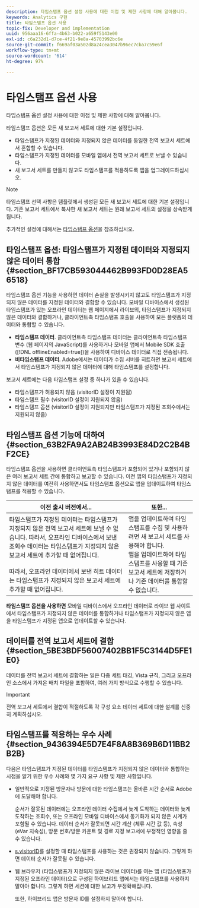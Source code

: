 ```yaml
---
description: 타임스탬프 옵션 설정 사용에 대한 이점 및 제한 사항에 대해 알아봅니다.
keywords: Analytics 구현
title: 타임스탬프 옵션 사용
topic-fix: Developer and implementation
uuid: 956aaa16-6ffa-4b63-b022-a659f5143e00
exl-id: c6a232d1-d7ce-4f21-9e8a-45703992bc6e
source-git-commit: f669af03a502d8a24cea3047b96ec7cba7c59e6f
workflow-type: tm+mt
source-wordcount: '614'
ht-degree: 97%

---
```


# 타임스탬프 옵션 사용

타임스탬프 옵션 설정 사용에 대한 이점 및 제한 사항에 대해 알아봅니다.

타임스탬프 옵션은 모든 새 보고서 세트에 대한 기본 설정입니다.

* 타임스탬프가 지정된 데이터와 지정되지 않은 데이터를 동일한 전역 보고서 세트에서 혼합할 수 있습니다.
* 타임스탬프가 지정된 데이터를 모바일 앱에서 전역 보고서 세트로 보낼 수 있습니다.
* 새 보고서 세트를 만들지 않고도 타임스탬프를 적용하도록 앱을 업그레이드하십시오.

>[!NOTE]
>
>타임스탬프 선택 사항은 템플릿에서 생성된 모든 새 보고서 세트에 대한 기본 설정입니다. 기존 보고서 세트에서 복사한 새 보고서 세트는 원래 보고서 세트의 설정을 상속받게 됩니다.

추가적인 설정에 대해서는 [타임스탬프 옵션](https://experienceleague.adobe.com/docs/analytics/admin/admin-tools/timestamp-optional.html)을 참조하십시오.

## 타임스탬프 옵션: 타임스탬프가 지정된 데이터와 지정되지 않은 데이터 통합 {#section_BF17CB593044462B993FD0D28EA56518}

타임스탬프 옵션 기능을 사용하면 데이터 손실을 발생시키지 않고도 타임스탬프가 지정되지 않은 데이터를 지정된 데이터와 결합할 수 있습니다. 모바일 디바이스에서 생성된 타임스탬프가 있는 오프라인 데이터는 웹 페이지에서 라이브의, 타임스탬프가 지정되지 않은 데이터와 결합하거나, 클라이언트측 타임스탬프 호출을 사용하여 모든 플랫폼의 데이터와 통합할 수 있습니다.

* **타임스탬프 데이터**. 클라이언트측 타임스탬프 데이터는 클라이언트측 타임스탬프 변수 (웹 페이지의 JavaScript)를 사용하거나 모바일 앱에서 Mobile SDK 호출 ([!DNL offlineEnabled=true])을 사용하여 디바이스 데이터로 직접 전송됩니다.
* **비타임스탬프 데이터**. Adobe에서는 데이터가 수집 서버를 히트하면 보고서 세트에서 타임스탬프가 지정되지 않은 데이터에 대해 타임스탬프를 설정합니다.


보고서 세트에는 다음 타임스탬프 설정 중 하나가 있을 수 있습니다.

* 타임스탬프가 허용되지 않음 (visitorID 설정이 지원됨)
* 타임스탬프 필수 (visitorID 설정이 지원되지 않음)
* 타임스탬프 옵션 (visitorID 설정이 지원되지만 타임스탬프가 지정된 조회수에서는 지원되지 않음)

## 타임스탬프 옵션 기능에 대하여 {#section_63B2FA9A2AB24B3993E84D2C2B4BF2CE}

타임스탬프 옵션을 사용하면 클라이언트측 타임스탬프가 포함되어 있거나 포함되지 않은 여러 보고서 세트 간에 통합하고 보고할 수 있습니다. 이전 앱의 타임스탬프가 지정되지 않은 데이터를 여전히 사용하면서도 타임스탬프 옵션으로 앱을 업데이트하여 타임스탬프를 적용할 수 있습니다.

| 이전 출시 버전에서... | 또한... |
|--- |--- |
| 타임스탬프가 지정된 데이터는 타임스탬프가 지정되지 않은 전역 보고서 세트에 보낼 수 없습니다. 따라서, 오프라인 디바이스에서 보낸 조회수 데이터는 타임스탬프가 지정되지 않은 보고서 세트에 추가할 때 없어집니다. <br/><br/>따라서, 오프라인 데이터에서 보낸 히트 데이터는 타임스탬프가 지정되지 않은 보고서 세트에 추가할 때 없어집니다. | 앱을 업데이트하여 타임스탬프를 수집 및 사용하려면 새 보고서 세트를 사용해야 합니다. <br/>앱을 업데이트하여 타임스탬프를 사용할 때 기존 보고서 세트에 저장하거나 기존 데이터를 통합할 수 없습니다. |

**타임스탬프 옵션을 사용하면** 모바일 디바이스에서 오프라인 데이터로 라이브 웹 사이트에서 타임스탬프가 지정되지 않은 데이터를 통합하거나 타임스탬프가 지정되지 않은 앱을 타임스탬프가 지정된 앱으로 업데이트할 수 있습니다.

## 데이터를 전역 보고서 세트에 결합 {#section_5BE3BDF56007402BB1F5C3144D5FE1E0}

데이터를 전역 보고서 세트에 결합하는 일은 다중 세트 태깅, Vista 규칙, 그리고 오프라인 소스에서 가져온 배치 파일을 포함하여, 여러 가지 방식으로 수행할 수 있습니다.

>[!IMPORTANT]
>
>전역 보고서 세트에서 결합이 적절하도록 각 구성 요소 데이터 세트에 대한 설계를 신중히 계획하십시오.

## 타임스탬프를 적용하는 우수 사례 {#section_9436394E5D7E4F8A8B369B6D11BB2B2B}

다음은 타임스탬프가 지정된 데이터를 타임스탬프가 지정되지 않은 데이터와 통합하는 시점을 알기 위한 우수 사례와 몇 가지 요구 사항 및 제한 사항입니다.

* 일반적으로 지정된 방문자나 방문에 대한 타임스탬프는 올바른 시간 순서로 Adobe에 도달해야 합니다.

   순서가 잘못된 데이터에는 오프라인 데이터 수집에서 늦게 도착하는 데이터와 늦게 도착하는 조회수, 또는 오프라인 모바일 디바이스에서 동기화가 되지 않은 시계가 포함될 수 있습니다. 데이터 순서가 잘못되면 시간 계산 (체류 시간 값 등), 속성 (eVar 지속성), 방문 번호/방문 카운트 및 경로 지정 보고서에 부정적인 영향을 줄 수 있습니다.

* [s.visitorID](https://experienceleague.adobe.com/docs/analytics/technotes/visitor-identification.html)를 설정할 때 타임스탬프를 사용하는 것은 권장되지 않습니다. 그렇게 하면 데이터 순서가 잘못될 수 있습니다.

* 웹 브라우저 (타임스탬프가 지정되지 않은 라이브 데이터)를 여는 앱 (타임스탬프가 지정된 오프라인 데이터)으로 구성된 하이브리드 앱에서는 타임스탬프를 사용하지 말아야 합니다. 그렇게 하면 세션에 대한 보고가 부정확해집니다.

   또한, 하이브리드 앱은 방문자 ID를 설정하지 말아야 합니다.
